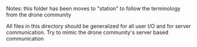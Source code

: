 Notes: this folder has been moves to "station" to follow the terminology from the drone community

All files in this directory should be generalized for all user I/O and for server communication.
Try to mimic the drone community's server based communication
